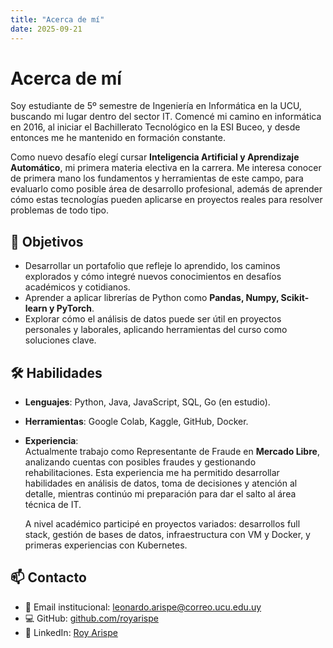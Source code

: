 ```yaml
---
title: "Acerca de mí"
date: 2025-09-21
---
```


# Acerca de mí

Soy estudiante de 5º semestre de Ingeniería en Informática en la UCU, buscando mi lugar dentro del sector IT. Comencé mi camino en informática en 2016, al iniciar el Bachillerato Tecnológico en la ESI Buceo, y desde entonces me he mantenido en formación constante.  

Como nuevo desafío elegí cursar **Inteligencia Artificial y Aprendizaje Automático**, mi primera materia electiva en la carrera. Me interesa conocer de primera mano los fundamentos y herramientas de este campo, para evaluarlo como posible área de desarrollo profesional, además de aprender cómo estas tecnologías pueden aplicarse en proyectos reales para resolver problemas de todo tipo.

## 🎯 Objetivos
- Desarrollar un portafolio que refleje lo aprendido, los caminos explorados y cómo integré nuevos conocimientos en desafíos académicos y cotidianos.  
- Aprender a aplicar librerías de Python como **Pandas, Numpy, Scikit-learn y PyTorch**.  
- Explorar cómo el análisis de datos puede ser útil en proyectos personales y laborales, aplicando herramientas del curso como soluciones clave.  

## 🛠️ Habilidades
- **Lenguajes**: Python, Java, JavaScript, SQL, Go (en estudio).  
- **Herramientas**: Google Colab, Kaggle, GitHub, Docker.  
- **Experiencia**:  
  Actualmente trabajo como Representante de Fraude en **Mercado Libre**, analizando cuentas con posibles fraudes y gestionando rehabilitaciones. Esta experiencia me ha permitido desarrollar habilidades en análisis de datos, toma de decisiones y atención al detalle, mientras continúo mi preparación para dar el salto al área técnica de IT.  

  A nivel académico participé en proyectos variados: desarrollos full stack, gestión de bases de datos, infraestructura con VM y Docker, y primeras experiencias con Kubernetes.

## 📫 Contacto
- 📧 Email institucional: leonardo.arispe@correo.ucu.edu.uy  
- 💻 GitHub: [github.com/royarispe](https://github.com/royarispe)  
- 🔗 LinkedIn: [Roy Arispe](https://www.linkedin.com/in/royarispe/)  
